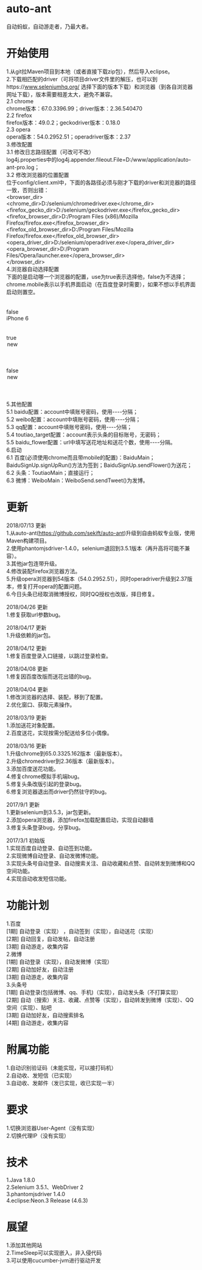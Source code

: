 ﻿# auto-ant
自动蚂蚁，自动游走者，乃最大者。

# 开始使用<br />
1.从git拉Maven项目到本地（或者直接下载zip包），然后导入eclipse。<br />
2.下载相匹配的driver（可将项目driver文件里的解压，也可以到https://www.seleniumhq.org/ 选择下面的版本下载）和浏览器（到各自浏览器网址下载），版本需要相差太大，避免不兼容。<br />
2.1 chrome<br />
 chrome版本：67.0.3396.99；driver版本：2.36.540470 <br />
2.2 firefox<br />
 firefox版本：49.0.2；geckodriver版本：0.18.0<br />
2.3 opera<br />
 opera版本：54.0.2952.51；operadriver版本：2.37<br />
3.修改配置<br />
3.1 修改日志路径配置（可改可不改）<br />
log4j.properties中的log4j.appender.fileout.File=D:/www/application/auto-ant-pro.log；<br />
3.2 修改浏览器的位置配置<br />
位于config/client.xml中，下面的各路径必须与刚才下载的driver和浏览器的路径一致，否则出错：<br />
	<browser_dir><br />
		<chrome_dir>D:/selenium/chromedriver.exe</chrome_dir><br />
		<firefox_gecko_dir>D:/selenium/geckodriver.exe</firefox_gecko_dir><br />
		<firefox_browser_dir>D:/Program Files (x86)/Mozilla Firefox/firefox.exe</firefox_browser_dir><br />
		<firefox_old_browser_dir>D:/Program Files/Mozilla Firefox/firefox.exe</firefox_old_browser_dir><br />
		<opera_driver_dir>D:/selenium/operadriver.exe</opera_driver_dir><br />
		<opera_browser_dir>D:/Program Files/Opera/launcher.exe</opera_browser_dir><br />
	</browser_dir><br />
4.浏览器自动选择配置<br />
下面的是启动哪一个浏览器的配置，use为true表示选择他，false为不选择；chrome.mobile表示以手机界面启动（在百度登录时需要），如果不想以手机界面启动则置空。<br />
	<driver><br />
		<chrome><br />
			<use>false</use><br />
			<mobile>iPhone 6</mobile><br />
		</chrome><br />
		<firefox><br />
			<use>true</use><br />
			<option>new</option><br />
		</firefox><br />
		<opera><br />
			<use>false</use><br />
			<option>new</option><br />
		</opera><br />
	</driver><br />
5.其他配置<br />
5.1 baidu配置：account中填账号密码，使用----分隔；<br />
5.2 weibo配置：account中填账号密码，使用----分隔；<br />
5.3 qq配置：account中填账号密码，使用----分隔；<br />
5.4 toutiao_target配置：account表示头条的目标账号，无密码；<br />
5.5 baidu_flower配置：url中填写送花地址和送花个数，使用----分隔。<br />
6.启动<br />
6.1 百度(必须使用chrome而且带mobile的配置)：BaiduMain；BaiduSignUp.signUpRun()方法为签到；BaiduSignUp.sendFlower()为送花；<br />
6.2 头条：ToutiaoMain；直接运行；<br />
6.3 微博：WeiboMain：WeiboSend.sendTweet()为发博。<br />

# 更新<br />
2018/07/13 更新 <br />
1.从auto-ant(https://github.com/sekift/auto-ant)升级到自由蚂蚁专业版，使用Maven构建项目。<br />
2.使用phantomjsdriver-1.4.0，selenium退回到3.5.1版本（再升高将可能不兼容）。<br />
3.其他jar包连带升级。<br />
4.修改装配firefox浏览器方法。<br />
5.升级opera浏览器到54版本（54.0.2952.51），同时operadriver升级到2.37版本，修复打开opera的配置问题。<br />
6.今日头条已经取消微博授权，同时QQ授权也改版，择日修复。<br />

2018/04/26 更新 <br />
1.修复获取url参数bug。<br />

2018/04/17 更新 <br />
1.升级依赖的jar包。<br />

2018/04/12 更新 <br />
1.修复百度登录入口链接，以跳过登录检查。<br />

2018/04/08 更新 <br />
1.修复因百度改版而送花出错的bug。<br />

2018/04/04 更新 <br />
1.修改浏览器的选择、装配，移到了配置。<br />
2.优化窗口、获取元素操作。<br />

2018/03/19 更新 <br />
1.添加送花对象配置。<br />
2.百度送花，实现按需分配送给多位小偶像。 <br />

2018/03/16 更新 <br />
1.升级chrome到65.0.3325.162版本（最新版本）。<br />
2.升级chromedriver到2.36版本（最新版本）。<br />
3.添加百度送花功能。<br />
4.修复chrome模拟手机端bug。<br />
5.修复头条改版引起的登录bug。<br />
6.修复浏览器退出而driver仍然驻守的bug。<br />

2017/9/1 更新 <br />
1.更新selenium到3.5.3，jar包更新。<br />
2.添加opera浏览器，添加firefox加载配置启动，实现自动翻墙<br />
3.修复头条登录bug，分享bug。<br />

2017/3/1 初始版<br />
1.实现百度自动登录、自动签到功能。<br />
2.实现微博自动登录、自动发微博功能。<br />
3.实现头条号自动登录、自动搜索关注、自动收藏和点赞、自动转发到微博和QQ空间功能。<br />
4.实现自动收发短信功能。<br />

# 功能计划
 1.百度<br />
 [1期] 自动登录（实现） ，自动签到（实现），自动送花（实现）<br />
 [2期] 自动回复，自动发帖，自动注册<br />
 [3期] 自动游走，收集内容<br />
 2.微博<br />
 [1期] 自动登录（实现），自动发微博（实现）<br />
 [2期] 自动加好友，自动注册<br />
 [3期] 自动游走，收集内容<br />
 3.头条号<br />
 [1期] 自动登录(包括微博、qq、手机)（实现），自动发头条（不打算实现）<br />
 [2期] 自动（搜索）关注、收藏、点赞等（实现），自动转发到微博（实现）、QQ空间（实现）、贴吧<br />
 [3期] 自动加好友，自动搜索排名<br />
 [4期] 自动游走，收集内容<br />
# 附属功能
 1.自动识别验证码（未能实现，可以接打码机）<br />
 2.自动收、发短信（已实现）<br />
 3.自动收、发邮件（发已实现，收已实现一半）<br />
# 要求
 1.切换浏览器User-Agent（没有实现）<br />
 2.切换代理IP（没有实现）<br />
# 技术
 1.Java 1.8.0<br />
 2.Selenium 3.5.1、WebDriver 2<br />
 3.phantomjsdriver 1.4.0 <br />
 4.eclipse:Neon.3 Release (4.6.3) <br />
# 展望
 1.添加其他网站<br />
 2.TimeSleep可以实现嵌入，非入侵代码<br />
 3.可以使用cucumber-jvm进行驱动开发<br />
